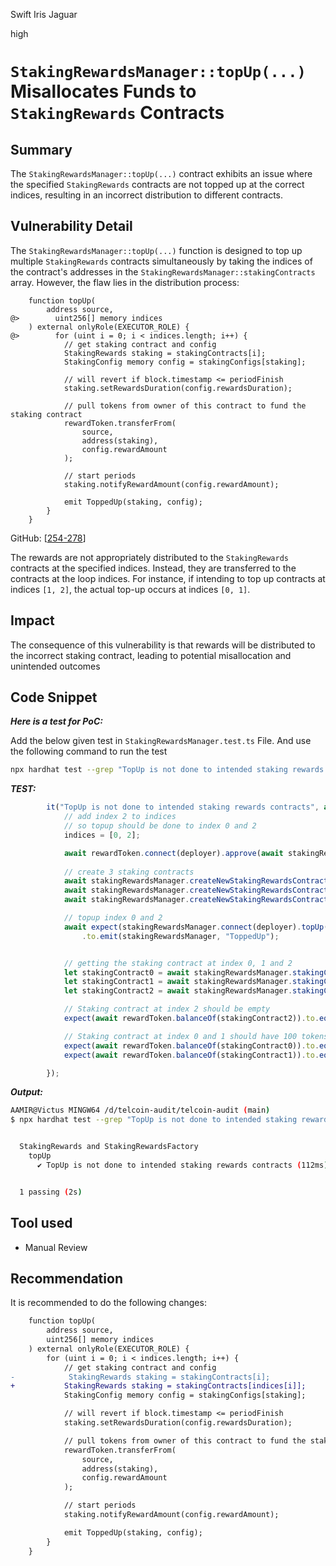 Swift Iris Jaguar

high

# `StakingRewardsManager::topUp(...)` Misallocates Funds to `StakingRewards` Contracts

## Summary

The `StakingRewardsManager::topUp(...)` contract exhibits an issue where the specified `StakingRewards` contracts are not topped up at the correct indices, resulting in an incorrect distribution to different contracts.

## Vulnerability Detail

The `StakingRewardsManager::topUp(...)` function is designed to top up multiple `StakingRewards` contracts simultaneously by taking the indices of the contract's addresses in the `StakingRewardsManager::stakingContracts` array. However, the flaw lies in the distribution process: 

```solidity
    function topUp(
        address source,
@>        uint256[] memory indices
    ) external onlyRole(EXECUTOR_ROLE) {
@>        for (uint i = 0; i < indices.length; i++) {
            // get staking contract and config
            StakingRewards staking = stakingContracts[i];
            StakingConfig memory config = stakingConfigs[staking];

            // will revert if block.timestamp <= periodFinish
            staking.setRewardsDuration(config.rewardsDuration);

            // pull tokens from owner of this contract to fund the staking contract
            rewardToken.transferFrom(
                source,
                address(staking),
                config.rewardAmount
            );

            // start periods
            staking.notifyRewardAmount(config.rewardAmount);

            emit ToppedUp(staking, config);
        }
    }
```
GitHub: [[254-278](https://github.com/sherlock-audit/2024-01-telcoin/blob/main/telcoin-audit/contracts/telx/core/StakingRewardsManager.sol#L254C1-L278C6)]


The rewards are not appropriately distributed to the `StakingRewards` contracts at the specified indices. Instead, they are transferred to the contracts at the loop indices. For instance, if intending to top up contracts at indices `[1, 2]`, the actual top-up occurs at indices `[0, 1]`.

## Impact

The consequence of this vulnerability is that rewards will be distributed to the incorrect staking contract, leading to potential misallocation and unintended outcomes

## Code Snippet

**_Here is a test for PoC:_**

Add the below given test in `StakingRewardsManager.test.ts` File. And use the following command to run the test

```bash
npx hardhat test --grep "TopUp is not done to intended staking rewards contracts"
```

**_TEST:_**

```Javascript
        it("TopUp is not done to intended staking rewards contracts", async function () {
            // add index 2 to indices
            // so topup should be done to index 0 and 2
            indices = [0, 2];

            await rewardToken.connect(deployer).approve(await stakingRewardsManager.getAddress(), tokenAmount * indices.length);
            
            // create 3 staking contracts
            await stakingRewardsManager.createNewStakingRewardsContract(await stakingToken.getAddress(), newStakingConfig);
            await stakingRewardsManager.createNewStakingRewardsContract(await stakingToken.getAddress(), newStakingConfig);
            await stakingRewardsManager.createNewStakingRewardsContract(await stakingToken.getAddress(), newStakingConfig);

            // topup index 0 and 2
            await expect(stakingRewardsManager.connect(deployer).topUp(await deployer.address, indices))
                .to.emit(stakingRewardsManager, "ToppedUp");


            // getting the staking contract at index 0, 1 and 2
            let stakingContract0 = await stakingRewardsManager.stakingContracts(0);
            let stakingContract1 = await stakingRewardsManager.stakingContracts(1);
            let stakingContract2 = await stakingRewardsManager.stakingContracts(2);

            // Staking contract at index 2 should be empty
            expect(await rewardToken.balanceOf(stakingContract2)).to.equal(0);

            // Staking contract at index 0 and 1 should have 100 tokens
            expect(await rewardToken.balanceOf(stakingContract0)).to.equal(100);
            expect(await rewardToken.balanceOf(stakingContract1)).to.equal(100);

        });
```

**_Output:_**

```bash
AAMIR@Victus MINGW64 /d/telcoin-audit/telcoin-audit (main)
$ npx hardhat test --grep "TopUp is not done to intended staking rewards contracts"


  StakingRewards and StakingRewardsFactory
    topUp
      ✔ TopUp is not done to intended staking rewards contracts (112ms)


  1 passing (2s)

```


## Tool used

- Manual Review

## Recommendation

It is recommended to do the following changes:

```diff
    function topUp(
        address source,
        uint256[] memory indices
    ) external onlyRole(EXECUTOR_ROLE) {
        for (uint i = 0; i < indices.length; i++) {
            // get staking contract and config
-            StakingRewards staking = stakingContracts[i];
+           StakingRewards staking = stakingContracts[indices[i]];
            StakingConfig memory config = stakingConfigs[staking];

            // will revert if block.timestamp <= periodFinish
            staking.setRewardsDuration(config.rewardsDuration);

            // pull tokens from owner of this contract to fund the staking contract
            rewardToken.transferFrom(
                source,
                address(staking),
                config.rewardAmount
            );

            // start periods
            staking.notifyRewardAmount(config.rewardAmount);

            emit ToppedUp(staking, config);
        }
    }
```